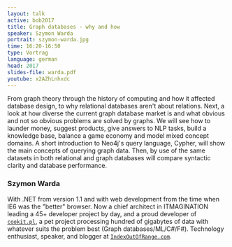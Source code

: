 ```yaml
---
layout: talk
active: bob2017
title: Graph databases - why and how
speaker: Szymon Warda
portrait: szymon-warda.jpg
time: 16:20-16:50
type: Vortrag
language: german
head: 2017
slides-file: warda.pdf
youtube: x2AZhLnhxdc
---
```


From graph theory through the history of computing and how it affected
database design, to why relational databases aren't about relations.
Next, a look at how diverse the current graph database market is and what
obvious and not so obvious problems are solved by graphs. We will see how
to launder money, suggest products, give answers to NLP tasks, build a
knowledge base, balance a game economy and model mixed concept domains. A
short introduction to Neo4j's query language, Cypher, will show the main
concepts of querying graph data. Then, by use of the same datasets in both
relational and graph databases will compare syntactic clarity and database
performance.

### Szymon Warda

With .NET from version 1.1 and with web development from the time when
IE6 was the "better" browser. Now a chief architect in ITMAGINATION
leading a 45+ developer project by day, and a proud developer
of [`cookit.pl`](http://cookit.pl), a pet project processing hundred
of gigabytes of data with whatever suits the problem best (Graph
databases/ML/C#/F#). Technology enthusiast, speaker, and blogger
at [`IndexOutOfRange.com`](http://IndexOutOfRange.com/).
